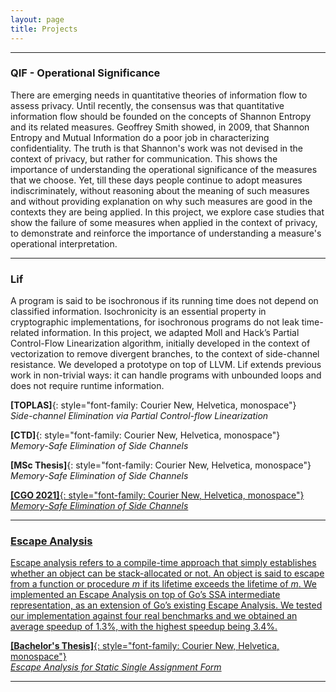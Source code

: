 ```yaml
---
layout: page
title: Projects
---
```


---

### QIF - Operational Significance

There are emerging needs in quantitative theories of information flow
to assess privacy. Until recently, the consensus was that quantitative
information flow should be founded on the concepts of Shannon
Entropy and its related measures. Geoffrey Smith showed, in 2009,
that Shannon Entropy and Mutual Information do a poor job in
characterizing confidentiality. The truth is that Shannon's work was
not devised in the context of privacy, but rather for communication.
This shows the importance of understanding the operational
significance of the measures that we choose. Yet, till these days
people continue to adopt measures indiscriminately, without reasoning
about the meaning of such measures and without providing explanation
on why such measures are good in the contexts they are being applied.
In this project, we explore case studies that show the failure of some
measures when applied in the context of privacy, to demonstrate and
reinforce the importance of understanding a measure's operational
interpretation.

---

### Lif 
<a href="https://github.com/lac-dcc/lif" target="_blank" 
    class="fa-icon" title="Source Code">
    <span class="fab fa-github fa-lg fa-github-colored"></span>
</a> <a href="http://cuda.dcc.ufmg.br/lif/" target="_blank" 
    class="fa-icon" title="Online Tool">
    <span class="fas fa-tools fa-lg fa-tools-colored"></span>
</a> 

A program is said to be isochronous if its running time does not depend on
classified information. Isochronicity is an essential property in cryptographic
implementations, for isochronous programs do not leak time-related information.
In this project, we adapted Moll and Hack’s Partial Control-Flow Linearization
algorithm, initially developed in the context of vectorization to remove
divergent branches, to the context of side-channel resistance. We developed a
prototype on top of LLVM. Lif extends previous work in non-trivial ways: it can
handle programs with unbounded loops and does not require runtime information.

**[TOPLAS]**{: style="font-family: Courier New, Helvetica, monospace"}  
_Side-channel Elimination via Partial Control-flow Linearization_ 
<a href="https://dl.acm.org/doi/10.1145/3594736?cid=99659884520" target="_blank"
   class="fa-icon" title="TOPLAS Paper">
   <span class="fas fa-file-pdf fa-lg fa-pdf-colored"></span>
</a>

**[CTD]**{: style="font-family: Courier New, Helvetica, monospace"}  
_Memory-Safe Elimination of Side Channels_ 
<a href="https://sol.sbc.org.br/index.php/ctd/article/view/2485" target="_blank"
    class="fa-icon" title="CTD">
    <span class="fas fa-file-pdf fa-lg fa-pdf-colored"></span>
</a>

**[MSc Thesis]**{: style="font-family: Courier New, Helvetica, monospace"}  
_Memory-Safe Elimination of Side Channels_ 
<a href="/papers/ufmg-msc.pdf" target="_blank"
    class="fa-icon" title="MSc Thesis">
    <span class="fas fa-file-pdf fa-lg fa-pdf-colored"></span>
</a> <a href="https://youtu.be/ZB5QoPhSaBU" target="_blank"
    class="fa-icon" title="Presentation">
    <span class="fab fa-youtube fa-lg fa-youtube-colored"></span>

**[CGO 2021]**{: style="font-family: Courier New, Helvetica, monospace"}  
_Memory-Safe Elimination of Side Channels_ 
<a href="/papers/cgo21-lif.pdf" target="_blank"
    class="fa-icon" title="CGO 2021 Paper">
    <span class="fas fa-file-pdf fa-lg fa-pdf-colored"></span>
</a> <a href="https://youtu.be/k_EMQibQxas" target="_blank"
    class="fa-icon" title="Presentation">
    <span class="fab fa-youtube fa-lg fa-youtube-colored"></span>

---

### Escape Analysis

Escape analysis refers to a compile-time approach that simply establishes
whether an object can be stack-allocated or not. An object is said to escape
from a function or procedure _m_ if its lifetime exceeds the lifetime of _m_.
We implemented an Escape Analysis on top of Go’s SSA intermediate
representation, as an extension of Go’s existing Escape Analysis.  We tested our
implementation against four real benchmarks and we obtained an average speedup
of 1.3%, with the highest speedup being 3.4%.

**[Bachelor's Thesis]**{: style="font-family: Courier New, Helvetica, monospace"}  
_Escape Analysis for Static Single Assignment Form_ 
<a href="/papers/pucmg-escape.pdf" target="_blank"
    class="fa-icon" title="Paper">
    <span class="fas fa-file-pdf fa-lg fa-pdf-colored"></span>
</a> 

---
